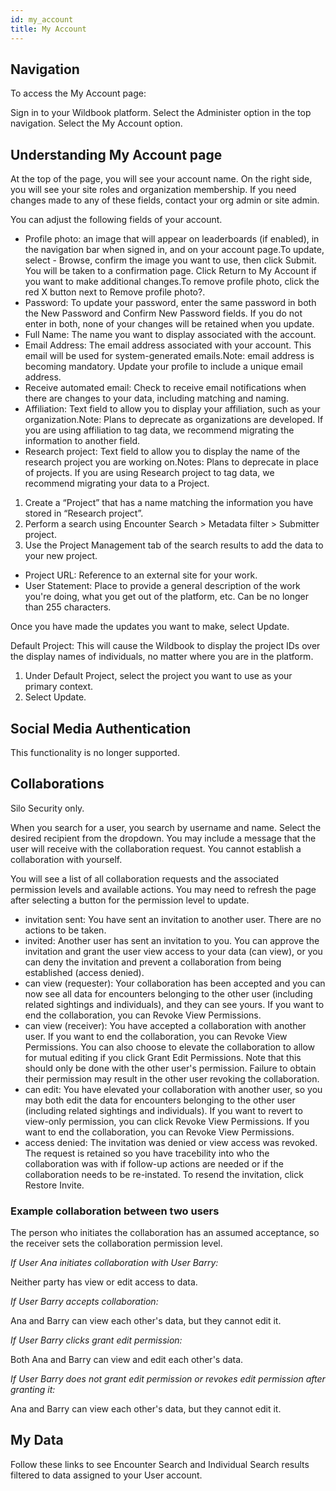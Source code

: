 ```yaml
---
id: my_account
title: My Account
---
```


## Navigation

To access the My Account page:

Sign in to your Wildbook platform.
Select the Administer option in the top navigation.
Select the My Account option.

## Understanding My Account page

At the top of the page, you will see your account name. On the right side, you will see your site roles and organization membership. If you need changes made to any of these fields, contact your org admin or site admin.

You can adjust the following fields of your account.

 - Profile photo: an image that will appear on leaderboards (if enabled), in the navigation bar when signed in, and on your account page.To update, select  - Browse, confirm the image you want to use, then click Submit. You will be taken to a confirmation page. Click Return to My Account if you want to make additional changes.To remove profile photo, click the red X button next to Remove profile photo?.
 - Password: To update your password, enter the same password in both the New Password and Confirm New Password fields. If you do not enter in both, none of your changes will be retained when you update.
 - Full Name: The name you want to display associated with the account.
 - Email Address: The email address associated with your account. This email will be used for system-generated emails.Note: email address is becoming mandatory. Update your profile to include a unique email address.
 - Receive automated email: Check to receive email notifications when there are changes to your data, including matching and naming.
 - Affiliation: Text field to allow you to display your affiliation, such as your organization.Note: Plans to deprecate as organizations are developed. If you are using affiliation to tag data, we recommend migrating the information to another field. 
 - Research project: Text field to allow you to display the name of the research project you are working on.Notes: Plans to deprecate in place of projects. If you are using Research project to tag data, we recommend migrating your data to a Project.

1. Create a “Project” that has a name matching the information you have stored in “Research project”.
2. Perform a search using Encounter Search > Metadata filter > Submitter project.
3. Use the Project Management tab of the search results to add the data to your new project.

 - Project URL: Reference to an external site for your work.
 - User Statement: Place to provide a general description of the work you're doing, what you get out of the platform, etc. Can be no longer than 255 characters.

Once you have made the updates you want to make, select Update.

Default Project: This will cause the Wildbook to display the project IDs over the display names of individuals, no matter where you are in the platform.

1. Under Default Project, select the project you want to use as your primary context.
2. Select Update.

## Social Media Authentication

This functionality is no longer supported.

## Collaborations

Silo Security only.

When you search for a user, you search by username and name. Select the desired recipient from the dropdown. You may include a message that the user will receive with the collaboration request. You cannot establish a collaboration with yourself.

You will see a list of all collaboration requests and the associated permission levels and available actions. You may need to refresh the page after selecting a button for the permission level to update.

 - invitation sent: You have sent an invitation to another user. There are no actions to be taken.
 - invited: Another user has sent an invitation to you. You can approve the invitation and grant the user view access to your data (can view), or you can deny the invitation and prevent a collaboration from being established (access denied).
 - can view (requester): Your collaboration has been accepted and you can now see all data for encounters belonging to the other user (including related sightings and individuals), and they can see yours. If you want to end the collaboration, you can Revoke View Permissions.
 - can view (receiver): You have accepted a collaboration with another user. If you want to end the collaboration, you can Revoke View Permissions. You can also choose to elevate the collaboration to allow for mutual editing if you click Grant Edit Permissions. Note that this should only be done with the other user's permission. Failure to obtain their permission may result in the other user revoking the collaboration.
 - can edit: You have elevated your collaboration with another user, so you may both edit the data for encounters belonging to the other user (including related sightings and individuals). If you want to revert to view-only permission, you can click Revoke View Permissions. If you want to end the collaboration, you can Revoke View Permissions.
 - access denied: The invitation was denied or view access was revoked. The request is retained so you have tracebility into who the collaboration was with if follow-up actions are needed or if the collaboration needs to be re-instated. To resend the invitation, click Restore Invite.

### Example collaboration between two users

The person who initiates the collaboration has an assumed acceptance, so the receiver sets the collaboration permission level.

_If User Ana initiates collaboration with User Barry:_

Neither party has view or edit access to data.



_If User Barry accepts collaboration:_

Ana and Barry can view each other's data, but they cannot edit it.



_If User Barry clicks grant edit permission:_

Both Ana and Barry can view and edit each other's data.



_If User Barry does not grant edit permission or revokes edit permission after granting it:_

Ana and Barry can view each other's data, but they cannot edit it.

## My Data

Follow these links to see Encounter Search and Individual Search results filtered to data assigned to your User account.